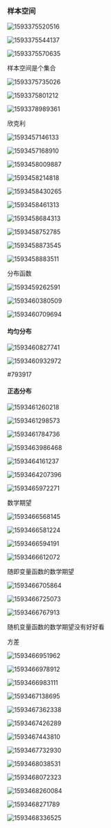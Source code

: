### 样本空间

![1593375520516](../../img/1593375520516.png)

![1593375544137](../../img/1593375544137.png)



![1593375570635](../../img/1593375570635.png)

样本空间是个集合



![1593375735026](../../img/1593375735026.png)



![1593375801212](../../img/1593375801212.png)

![1593378989361](../../img/1593378989361.png)

欣克利

![1593457146133](../../img/1593457146133.png)

![1593457168910](../../img/1593457168910.png)



![1593458009887](../../img/1593458009887.png)





![1593458214818](../../img/1593458214818.png)



![1593458430265](../../img/1593458430265.png)



![1593458461313](../../img/1593458461313.png)





![1593458684313](../../img/1593458684313.png)



![1593458752785](../../img/1593458752785.png)



 ![1593458873545](../../img/1593458873545.png)

![1593458883511](../../img/1593458883511.png)



分布函数







![1593459262591](../../img/1593459262591.png)





![1593460380509](../../img/1593460380509.png)



![1593460709694](../../img/1593460709694.png)

#### 均匀分布

![1593460827741](../../img/1593460827741.png)



![1593460932972](../../img/1593460932972.png)

#793917

#### 正态分布

![1593461260218](../../img/1593461260218.png)





![1593461298573](../../img/1593461298573.png)





![1593461784736](../../img/1593461784736.png)





![1593463986468](../../img/1593463986468.png)





![1593464161237](../../img/1593464161237.png)



![1593464207396](../../img/1593464207396.png)



![1593465972271](../../img/1593465972271.png)





数学期望

![1593466568145](../../img/1593466568145.png)

![1593466581224](../../img/1593466581224.png)

![1593466594191](../../img/1593466594191.png)

![1593466612072](../../img/1593466612072.png)









随即变量函数的数学期望





![1593466705864](../../img/1593466705864.png)

![1593466725073](../../img/1593466725073.png)



![1593466767913](../../img/1593466767913.png)

随机变量函数的数学期望没有好好看



方差



![1593466951962](../../img/1593466951962.png)

![1593466978912](../../img/1593466978912.png)

![1593466983111](../../img/1593466983111.png)



![1593467138695](../../img/1593467138695.png)

![1593467362338](../../img/1593467362338.png)





![1593467426289](../../img/1593467426289.png)





![1593467443810](../../img/1593467443810.png)





![1593467732930](../../img/1593467732930.png)



![1593468038531](../../img/1593468038531.png)



![1593468072323](../../img/1593468072323.png)







![1593468260084](../../img/1593468260084.png)



![1593468271789](../../img/1593468271789.png)





![1593468336525](../../img/1593468336525.png)